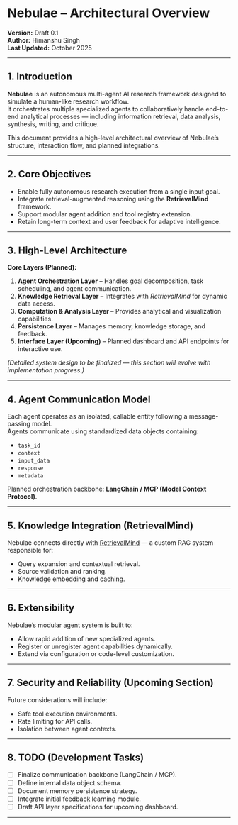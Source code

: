 # Nebulae – Architectural Overview

**Version:** Draft 0.1  
**Author:** Himanshu Singh  
**Last Updated:** October 2025  

---

## 1. Introduction

**Nebulae** is an autonomous multi-agent AI research framework designed to simulate a human-like research workflow.  
It orchestrates multiple specialized agents to collaboratively handle end-to-end analytical processes — including information retrieval, data analysis, synthesis, writing, and critique.

This document provides a high-level architectural overview of Nebulae’s structure, interaction flow, and planned integrations.

---

## 2. Core Objectives

- Enable fully autonomous research execution from a single input goal.
- Integrate retrieval-augmented reasoning using the **RetrievalMind** framework.
- Support modular agent addition and tool registry extension.
- Retain long-term context and user feedback for adaptive intelligence.

---

## 3. High-Level Architecture

**Core Layers (Planned):**
1. **Agent Orchestration Layer** – Handles goal decomposition, task scheduling, and agent communication.
2. **Knowledge Retrieval Layer** – Integrates with *RetrievalMind* for dynamic data access.
3. **Computation & Analysis Layer** – Provides analytical and visualization capabilities.
4. **Persistence Layer** – Manages memory, knowledge storage, and feedback.
5. **Interface Layer (Upcoming)** – Planned dashboard and API endpoints for interactive use.

*(Detailed system design to be finalized — this section will evolve with implementation progress.)*

---

## 4. Agent Communication Model

Each agent operates as an isolated, callable entity following a message-passing model.  
Agents communicate using standardized data objects containing:
- `task_id`
- `context`
- `input_data`
- `response`
- `metadata`

Planned orchestration backbone: **LangChain / MCP (Model Context Protocol)**.

---

## 5. Knowledge Integration (RetrievalMind)

Nebulae connects directly with [RetrievalMind](https://github.com/Himanshu7921/RetrievalMind) — a custom RAG system responsible for:
- Query expansion and contextual retrieval.
- Source validation and ranking.
- Knowledge embedding and caching.

---

## 6. Extensibility

Nebulae’s modular agent system is built to:
- Allow rapid addition of new specialized agents.
- Register or unregister agent capabilities dynamically.
- Extend via configuration or code-level customization.

---

## 7. Security and Reliability (Upcoming Section)

Future considerations will include:
- Safe tool execution environments.
- Rate limiting for API calls.
- Isolation between agent contexts.

---

## 8. TODO (Development Tasks)

- [ ] Finalize communication backbone (LangChain / MCP).
- [ ] Define internal data object schema.
- [ ] Document memory persistence strategy.
- [ ] Integrate initial feedback learning module.
- [ ] Draft API layer specifications for upcoming dashboard.

---